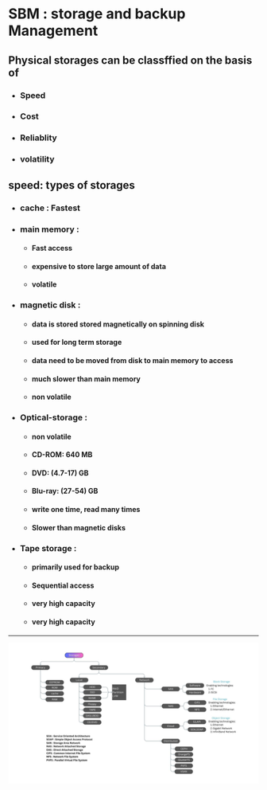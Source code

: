 # SBM : storage and backup Management

## Physical storages can be classffied on the basis of
- ### Speed
- ### Cost
- ### Reliablity
- ### volatility

## speed: types of storages
- ### cache : Fastest 
- ### main memory : 
    - #### Fast access
    - #### expensive to store large amount of data
    - #### volatile
- ### magnetic disk :
    - #### data is stored stored magnetically on spinning disk
    - #### used for long term storage
    - #### data need to be moved from disk to main memory to access
    - #### much slower than main memory
    - #### non volatile
- ### Optical-storage :
    - #### non volatile
    - #### CD-ROM: 640 MB
    - #### DVD: (4.7-17) GB
    - #### Blu-ray: (27-54) GB
    - #### write one time, read many times
    - #### Slower than magnetic disks
- ### Tape storage :
    - #### primarily used for backup
    - #### Sequential access
    - #### very high capacity
    - #### very high capacity
---
![](./Diagrams/Storages_2.jpg)





